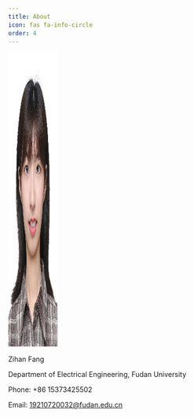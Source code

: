 ```yaml
---
title: About
icon: fas fa-info-circle
order: 4
---
```


<img src="/photo.jpg" alt="Desktop View" width="800" height="600" style="max-width: 100px" class="left" data-proofer-ignore>

Zihan Fang

Department of Electrical Engineering, Fudan University

Phone: +86 15373425502 

Email: 19210720032@fudan.edu.cn 
